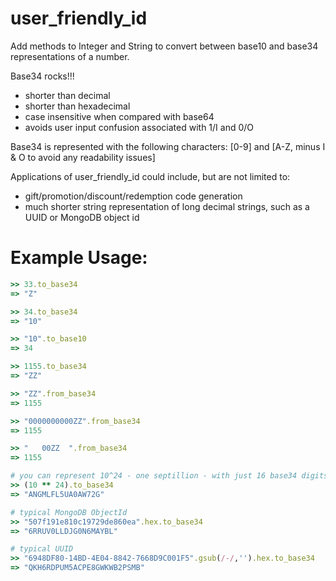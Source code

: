 user_friendly_id
======
Add methods to Integer and String to convert between base10 and base34 representations of a number.  

Base34 rocks!!!
- shorter than decimal
- shorter than hexadecimal 
- case insensitive when compared with base64
- avoids user input confusion associated with 1/I and 0/O

Base34 is represented with the following characters: [0-9] and [A-Z, minus I & O to avoid any readability issues]

Applications of user_friendly_id could include, but are not limited to:
- gift/promotion/discount/redemption code generation
- much shorter string representation of long decimal strings, such as a UUID or MongoDB object id

Example Usage:
==============

```ruby
>> 33.to_base34
=> "Z"

>> 34.to_base34
=> "10"

>> "10".to_base10
=> 34

>> 1155.to_base34
=> "ZZ"

>> "ZZ".from_base34
=> 1155

>> "0000000000ZZ".from_base34
=> 1155

>> "   00ZZ  ".from_base34
=> 1155

# you can represent 10^24 - one septillion - with just 16 base34 digits, aka, a string of length 16
>> (10 ** 24).to_base34
=> "ANGMLFL5UA0AW72G"

# typical MongoDB ObjectId
>> "507f191e810c19729de860ea".hex.to_base34
=> "6RRUV0LLDJG0N6MAYBL" 

# typical UUID
>> "6948DF80-14BD-4E04-8842-7668D9C001F5".gsub(/-/,'').hex.to_base34
=> "QKH6RDPUM5ACPE8GWKWB2PSMB" 

```

